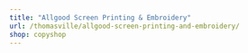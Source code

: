 ```yaml
---
title: "Allgood Screen Printing & Embroidery"
url: /thomasville/allgood-screen-printing-and-embroidery/
shop: copyshop
---
```

